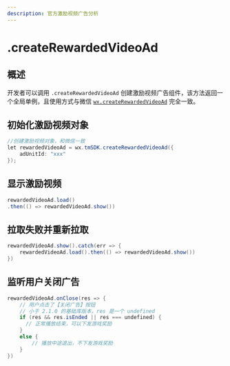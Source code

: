 ```yaml
---
description: 官方激励视频广告分析
---
```


# .createRewardedVideoAd

## 概述

开发者可以调用 `.createRewardedVideoAd` 创建激励视频广告组件，该方法返回一个全局单例，且使用方式与微信 [`wx.createRewardedVideoAd`](https://developers.weixin.qq.com/minigame/dev/api/ad/wx.createRewardedVideoAd.html) 完全一致。

## **初始化激励视频对象**

```java
//创建激励视频对象，和微信一致
let rewardedVideoAd = wx.tmSDK.createRewardedVideoAd({
    adUnitId: "xxx"
});
```

## **显示激励视频**

```java
rewardedVideoAd.load()
.then(() => rewardedVideoAd.show())
```

## **拉取失败并重新拉取**

```java
rewardedVideoAd.show().catch(err => {
    rewardedVideoAd.load().then(() => rewardedVideoAd.show())
})
```

## **监听用户关闭广告**

```java
rewardedVideoAd.onClose(res => {
    // 用户点击了【关闭广告】按钮
    // 小于 2.1.0 的基础库版本，res 是一个 undefined
    if (res && res.isEnded || res === undefined) {
      // 正常播放结束，可以下发游戏奖励
    }
    else {
        // 播放中途退出，不下发游戏奖励
    }
})
```

